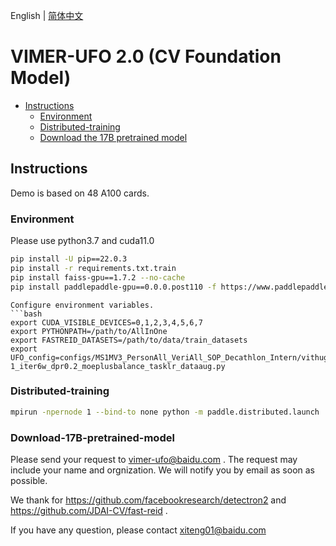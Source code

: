 English | [简体中文](README_ch.md)

# VIMER-UFO 2.0 (CV Foundation Model)

- [Instructions](#Instructions)
  * [Environment](#Environment)
  * [Distributed-training](#Distributed-training)
  * [Download the 17B pretrained model](#Download-17B-pretrained-model)

## Instructions

Demo is based on 48 A100 cards.

### Environment
Please use python3.7 and cuda11.0 

```bash
pip install -U pip==22.0.3
pip install -r requirements.txt.train
pip install faiss-gpu==1.7.2 --no-cache
pip install paddlepaddle-gpu==0.0.0.post110 -f https://www.paddlepaddle.org.cn/whl/linux/gpu/develop.html
```

```
Configure environment variables.
```bash
export CUDA_VISIBLE_DEVICES=0,1,2,3,4,5,6,7
export PYTHONPATH=/path/to/AllInOne
export FASTREID_DATASETS=/path/to/data/train_datasets
export UFO_config=configs/MS1MV3_PersonAll_VeriAll_SOP_Decathlon_Intern/vithuge_lr2e-1_iter6w_dpr0.2_moeplusbalance_tasklr_dataaug.py
```

### Distributed-training

```bash
mpirun -npernode 1 --bind-to none python -m paddle.distributed.launch  --gpus "0,1,2,3,4,5,6,7" tools/ufo_trainsuper_moe.py  --config-file $UFO_config
```

### Download-17B-pretrained-model

Please send your request to vimer-ufo@baidu.com . The request may include your name and orgnization. We will notify you by email as soon as possible.

We thank for https://github.com/facebookresearch/detectron2 and https://github.com/JDAI-CV/fast-reid .

If you have any question, please contact xiteng01@baidu.com
